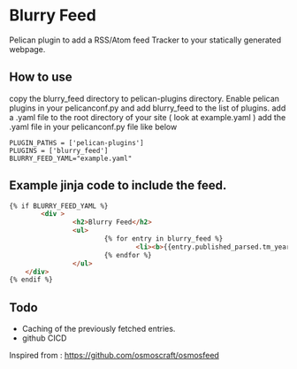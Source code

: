 # Blurry Feed

Pelican plugin to add a RSS/Atom feed Tracker to your statically generated webpage.

## How to use

copy the blurry_feed directory to pelican-plugins directory.
Enable pelican plugins in your pelicanconf.py and add blurry_feed to the list of plugins.
add a .yaml file to the root directory of your site ( look at example.yaml )
add the .yaml file in your pelicanconf.py file like below

```
PLUGIN_PATHS = ['pelican-plugins']
PLUGINS = ['blurry_feed']
BLURRY_FEED_YAML="example.yaml"
```

## Example jinja code to include the feed.
```html
{% if BLURRY_FEED_YAML %}  
		<div >    
				<h2>Blurry Feed</h2>
				<ul>            
						{% for entry in blurry_feed %}  
								<li><b>{{entry.published_parsed.tm_year}}-{{entry.published_parsed.tm_mon}}-{{entry.published_parsed.tm_mday}} <a href={{entry.link}}>{{ entry.title }
						{% endfor %}
				</ul>
    </div>
{% endif %}  
```

## Todo

* Caching of the previously fetched entries.
* github CICD


Inspired from : https://github.com/osmoscraft/osmosfeed
